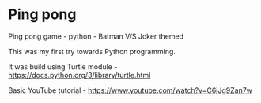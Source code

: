 # Ping pong
Ping pong game - python - Batman V/S Joker themed 

This was my first try towards Python programming. 

It was build using Turtle module - https://docs.python.org/3/library/turtle.html

Basic YouTube tutorial - https://www.youtube.com/watch?v=C6jJg9Zan7w
